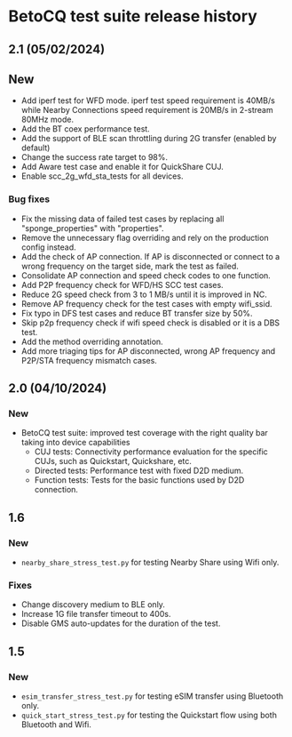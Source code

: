 # BetoCQ test suite release history

## 2.1 (05/02/2024)

## New
* Add iperf test for WFD mode. iperf test speed requirement is 40MB/s while Nearby
  Connections speed requirement is 20MB/s in 2-stream 80MHz mode.
* Add the BT coex performance test.
* Add the support of BLE scan throttling during 2G transfer (enabled by default)
* Change the success rate target to 98%.
* Add Aware test case and enable it for QuickShare CUJ.
* Enable scc_2g_wfd_sta_tests for all devices.

### Bug fixes
* Fix the missing data of failed test cases by replacing all "sponge_properties"
  with "properties".
* Remove the unnecessary flag overriding and rely on the production config instead.
* Add the check of AP connection. If AP is disconnected or connect to a wrong
  frequency on the target side, mark the test as failed.
* Consolidate AP connection and speed check codes to one function.
* Add P2P frequency check for WFD/HS SCC test cases.
* Reduce 2G speed check from 3 to 1 MB/s until it is improved in NC.
* Remove AP frequency check for the test cases with empty wifi_ssid.
* Fix typo in DFS test cases and reduce BT transfer size by 50%.
* Skip p2p frequency check if wifi speed check is disabled or it is a DBS test.
* Add the method overriding annotation.
* Add more triaging tips for AP disconnected, wrong AP frequency and P2P/STA
  frequency mismatch cases.

## 2.0 (04/10/2024)

### New
* BetoCQ test suite: improved test coverage with the right quality bar taking into
  device capabilities
  * CUJ tests: Connectivity performance evaluation for the specific CUJs, such
  as Quickstart, Quickshare, etc.
  * Directed tests: Performance test with fixed D2D medium.
  * Function tests: Tests for the basic functions used by D2D connection.

## 1.6

### New
* `nearby_share_stress_test.py` for testing Nearby Share using Wifi only.

### Fixes
* Change discovery medium to BLE only.
* Increase 1G file transfer timeout to 400s.
* Disable GMS auto-updates for the duration of the test.

## 1.5

### New
* `esim_transfer_stress_test.py` for testing eSIM transfer using Bluetooth only.
* `quick_start_stress_test.py` for testing the Quickstart flow using both
   Bluetooth and Wifi.
